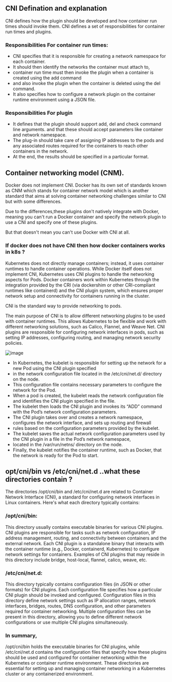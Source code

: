 ## CNI Defination and explanation 
CNI defines how the plugin should be developed and how container run times should invoke them.
CNI defines a set of responsibilities for container run times and plugins.

### Responsibilities For container run times:
- CNI specifies that it is responsible for creating a network namespace for each container.
- It should then identify the networks the container must attach to,
- container run time must then invoke the plugin when a container is created using the add command
- and also invoke the plugin when the container is deleted using the del command.
- It also specifies how to configure a network plugin on the container runtime environment using a JSON file.

### Responsibilities For plugin
- It defines that the plugin should support add, del and check command line arguments.
  and that these should accept parameters like container and network namespace.
- The plug-in should take care of assigning IP addresses to the pods
  and any associated routes required for the containers to reach other containers in the network.
- At the end, the results should be specified in a particular format.


## Container networking model (CNM).
Docker does not implement CNI. Docker has its own set of standards known as CNM which stands for container network model
which is another standard that aims at solving container networking challenges similar to CNI but with some differences.

Due to the differences,these plugins don't natively integrate with Docker,
meaning you can't run a Docker container and specify the network plugin to use a CNI and specify one of these plugins.

But that doesn't mean you can't use Docker with CNI at all.

### If docker does not have CNI then how docker containers works in k8s ?
Kubernetes does not directly manage containers; instead, it uses container runtimes to handle container operations. 
While Docker itself does not implement CNI, Kubernetes uses CNI plugins to handle the networking aspects for Pods. Docker containers work within Kubernetes through the integration provided by the CRI (via dockershim or other CRI-compliant runtimes like containerd) and the CNI plugin system, which ensures proper network setup and connectivity for containers running in the cluster. 

CNI is the standard way to provide networking to pods.

The main purpose of CNI is to allow different networking plugins to be used with container runtimes. This allows Kubernetes to be flexible and work with different networking solutions, such as Calico, Flannel, and Weave Net. CNI plugins are responsible for configuring network interfaces in pods, 
such as setting IP addresses, configuring routing, and managing network security policies.

![image](https://github.com/MeSabya/Kubernetes/assets/33947539/5f9e2e06-8bf5-4e3b-bb75-e4a8f3312b03)

- In Kubernetes, the kubelet is responsible for setting up the network for a new Pod using the CNI plugin specified
- in the network configuration file located in the /etc/cni/net.d/ directory on the node.
- This configuration file contains necessary parameters to configure the network for the Pod.
- When a pod is created, the kubelet reads the network configuration file and identifies the CNI plugin specified in the file.
- The kubelet then loads the CNI plugin and invokes its “ADD” command with the Pod’s network configuration parameters.
- The CNI plugin takes over and creates a network namespace, configures the network interface, and sets up routing and firewall
- rules based on the configuration parameters provided by the kubelet.
- The kubelet saves the actual network configuration parameters used by the CNI plugin in a file in the Pod’s network namespace,
- located in the /var/run/netns/ directory on the node.
- Finally, the kubelet notifies the container runtime, such as Docker, that the network is ready for the Pod to start.

## opt/cni/bin vs /etc/cni/net.d ..what these directories contain ?

The directories /opt/cni/bin and /etc/cni/net.d are related to Container Network Interface (CNI), 
a standard for configuring network interfaces in Linux containers. Here's what each directory typically contains:

### /opt/cni/bin:

This directory usually contains executable binaries for various CNI plugins.
CNI plugins are responsible for tasks such as network configuration, IP address management, routing, and connectivity between containers and the external network.
Each CNI plugin is a standalone binary that interacts with the container runtime (e.g., Docker, containerd, Kubernetes) to configure network settings for containers.
Examples of CNI plugins that may reside in this directory include bridge, host-local, flannel, calico, weave, etc.

### /etc/cni/net.d:

This directory typically contains configuration files (in JSON or other formats) for CNI plugins.
Each configuration file specifies how a particular CNI plugin should be invoked and configured.
Configuration files in this directory define network settings such as IP allocation ranges, network interfaces, bridges, routes, DNS configuration, and other parameters required for container networking.
Multiple configuration files can be present in this directory, allowing you to define different network configurations or use multiple CNI plugins simultaneously.

### In summary, 
/opt/cni/bin holds the executable binaries for CNI plugins, while /etc/cni/net.d contains the configuration files that specify 
how these plugins should be used and configured for container networking within the Kubernetes or container runtime environment. 
These directories are essential for setting up and managing container networking in a Kubernetes cluster or any containerized environment.


